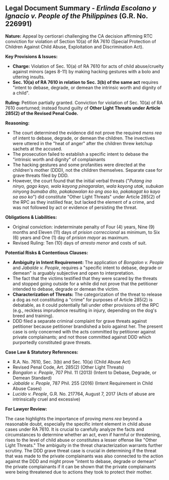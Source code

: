 ## Legal Document Summary - *Erlinda Escolano y Ignacio v. People of the Philippines* (G.R. No. 226991)

**Nature:** Appeal by certiorari challenging the CA decision affirming RTC conviction for violation of Section 10(a) of RA 7610 (Special Protection of Children Against Child Abuse, Exploitation and Discrimination Act).

**Key Provisions & Issues:**

*   **Charge:** Violation of Sec. 10(a) of RA 7610 for acts of child abuse/cruelty against minors (ages 8-11) by making hacking gestures with a bolo and uttering insults.
*   **Sec. 10(a) of RA 7610 in relation to Sec. 3(b) of the same act** requires "intent to debase, degrade, or demean the intrinsic worth and dignity of a child".

**Ruling:** Petition partially granted. Conviction for violation of Sec. 10(a) of RA 7610 overturned; instead found guilty of **Other Light Threats under Article 285(2) of the Revised Penal Code.**

**Reasoning:**

*   The court determined the evidence did not prove the required *mens rea* of intent to debase, degrade, or demean the children. The invectives were uttered in the "heat of anger" after the children threw ketchup sachets at the accused.
*   The prosecution failed to establish a specific intent to debase the "intrinsic worth and dignity" of complainants
*   The hacking gestures and some profanities were directed at the children's mother (DDD), not the children themselves. Separate case for grave threats filed by DDD.
*   However, the court found that the initial verbal threats ("*Putang ina ninyo, gago kayo, wala kayong pinag­aralan, wala kayong utak, subukan ninyong bumaba dito, pakakawalan ko ang aso ko, pakakagat ko kayo sa aso ko*") did constitute "Other Light Threats" under Article 285(2) of the RPC as they instilled fear, but lacked the element of a crime, and was not followed by act or evidence of persisting the threat.

**Obligations & Liabilities:**

*   Original conviction: indeterminate penalty of Four (4) years, Nine (9) months and Eleven (11) days of *prision correccional* as minimum, to Six (6) years and One (1) day of *prision mayor* as maximum.
*   Revised Ruling: Ten (10) days of *arresto menor* and costs of suit.

**Potential Risks & Contentious Clauses:**

*   **Ambiguity in Intent Requirement:** The application of *Bongalon v. People* and *Jabalde v. People*, requires a "specific intent to debase, degrade or demean" is arguably subjective and open to interpretation.
*   The fact that the victims testified that they were scared by the threats and stopped going outside for a while did not prove that the petitioner intended to debase, degrade or demean the victim.
*   **Characterization of Threats:** The categorization of the threat to release a dog as not constituting a "crime" for purposes of Article 285(2) is debatable, as it could potentially fall under other provisions of the RPC (e.g., reckless imprudence resulting in injury, depending on the dog's breed and training).
*   DDD filed a separate criminal complaint for grave threats against petitioner because petitioner brandished a bolo against her. The present case is only concerned with the acts committed by petitioner against private complainants; and not those committed against DDD which purportedly constituted grave threats.

**Case Law & Statutory References:**

*   R.A. No. 7610, Sec. 3(b) and Sec. 10(a) (Child Abuse Act)
*   Revised Penal Code, Art. 285(2) (Other Light Threats)
*   *Bongalon v. People*, 707 Phil. 11 (2013) (Intent to Debase, Degrade, or Demean Standard)
*   *Jabalde v. People*, 787 Phil. 255 (2016) (Intent Requirement in Child Abuse Cases)
*   *Lucido v. People*, G.R. No. 217764, August 7, 2017 (Acts of abuse are intrinsically cruel and excessive)

**For Lawyer Review:**

The case highlights the importance of proving *mens rea* beyond a reasonable doubt, especially the specific intent element in child abuse cases under RA 7610. It is crucial to carefully analyze the facts and circumstances to determine whether an act, even if harmful or threatening, rises to the level of child abuse or constitutes a lesser offense like "Other Light Threats." The ambiguity in the threat characterization warrants further scrutiny. The DDD grave threat case is crucial in determining if the threat that was made to the private complainants was also connected to the action against the DDD and might prove "intent to debase, degrade or demean" the private complainants if it can be shown that the private complainants were being threatened due to actions they took to protect their mother.
